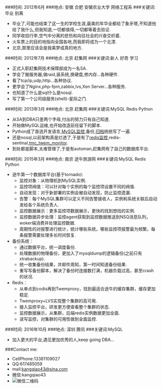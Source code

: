 ###时间:  2012年6月
###地点:  安徽 合肥 安徽农业大学 网络工程系
###关键词:毕业 别离
*	毕业了,可能也结束了这一生的学校生涯,最美的年华全都给了象牙塔,不知道他给了我什么,但我知道,一切都值得,一切都等着去验证.
*	同学收拾行李,空气中分离的悲伤和向往社会的兴奋交织着.
*	火车票上的目的地指向全国各地,而我即将成为一个北漂.
*	北京,那里应该会是我美梦成真的地方.

###时间:  2012年7月
###地点:  北京 赶集网
###关键词:新人 好奇 学习
*	正式入职赶集网技术保障部成为一名SA.
*	学会了搬服务器,做raid,装系统,换硬盘,修内存...各种硬件.
*	看了tcp/ip,udp,http...各种协议.
*	更学会了Nginx,php-fpm,zabbix,lvs,Xen Server...各种服务.
*	也知道了什么是sql什么是nosql.
*	写了第一个公司级服务(shell)-星际之门.

###时间:  2013年3月
###地点:  北京 赶集网
###关键词:MySQL Redis Python
*	从SA到DBA只差两个字母,付出的努力只有自己知道.
*	开始做MySQL运维,也开始改造前任留下的脚本.
*	Python成了首选开发语言,[MySQL监控](https://github.com/kangqiao-lu/mysql_monitor "MySQL监控"),备份,[归档](https://github.com/kangqiao-lu/mysql_archive "归档")统统写了一遍.
*	还是nosql,以前架构真是烂透了,于是有了[redis监控](https://github.com/kangqiao-lu/redis_monitor "redis监控"),redis-sentinal,[tmc_twem_monitor](https://github.com/kangqiao-lu/tmac_twem_monitor "tmc_twem_monitor").
*	到处都是脚本,太难管理了,于是有automan,赶集网有了自己的数据库平台.

###时间:  2015年3月
###地点:  南京 途牛旅游网
###关键词:MySQL Redis Python
*	途牛第一个数据库平台(基于tornado):
	*	监控对象：从物理机到MySQL实例.
	*	监控项阀值：可以针对每个实例的每个监控项设置不同的阀值.
	*	自动发现：对于新部署的实例会被自动发现，防止监控遗漏.
	*	告警：每个MySQL集群可以定义不同告警接收人，实例和系统关联后自动发给各个系统负责人.
	*	监控数据展示：更多监控项数据展示，更快的找到想找的实例.
	*	监控数据异步处理：监控agent获取到监控数据推送到NSQ消息队列，woker端消费并处理监控数据.
	*	周期性的对报警进行统计，统计哪些系统，哪些监控项报警最为频繁，每条报警需要处理多长时间恢复.
*	备份系统：
	*	通过数据平台，统一调度备份.
	*	处理数据的物理备份，更加入了mysqldump的逻辑备份(之前只有xtrabackup).
	*	统一收集备份结果，并邮件周知，第一时间知道备份结果.
	*	重写写备份脚本，解决了备份时连接数打满，机器负载过高，甚至crash的状况.
*	Redis：
	*	从单点到codis再到Twemproxy，找到最适合途牛的缓存集群，缓存更加稳定.
	*	Twemproxy+LVS实现整个集群的高可用.
	*	接入监控平台，研发更方便查看整个集群的状态.
	*	监控数据展示，从集群，后端redis实例数据更加全面.
	*	读写监控，对集群的可用性做到全面监控.

###时间:  2016年10月
###地点:  深圳 腾讯
###关键词:MySQL
*	加入更大的平台,遇见更加优秀的人,keep going DBA...


###Contact me:
*	CellPhone:13381109027
*	QQ:617485059
*	mail:kangqiao43@sina.com
*	微信:kangqiao43
*	![微信二维码](./weixin.jepg)

